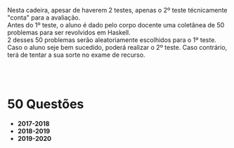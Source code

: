 Nesta cadeira, apesar de haverem 2 testes, apenas o 2º teste técnicamente "conta" para a avaliação.
<br> Antes do 1º teste, o aluno é dado pelo corpo docente uma coletânea de 50 problemas para ser revolvidos em Haskell.
<br> 2 desses 50 problemas serão aleatoriamente escolhidos para o 1º teste. Caso o aluno seje bem sucedido, poderá realizar o 2º teste. Caso contrário, terá de tentar a sua sorte no exame de recurso.

<br><br>

# 50 Questões
* **2017-2018**
* **2018-2019**
* **2019-2020**
